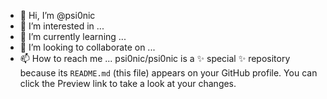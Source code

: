 - 👋 Hi, I’m @psi0nic
- 👀 I’m interested in ...
- 🌱 I’m currently learning ...
- 💞️ I’m looking to collaborate on ...
- 📫 How to reach me ...
psi0nic/psi0nic is a ✨ special ✨ repository because its `README.md` (this file) appears on your GitHub profile.
You can click the Preview link to take a look at your changes.
